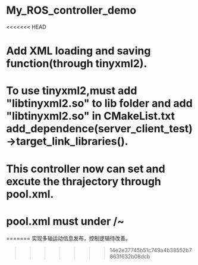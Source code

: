 # My_ROS_controller_demo
<<<<<<< HEAD
# Add XML loading and saving function(through tinyxml2).        
# To use tinyxml2,must add "libtinyxml2.so" to lib folder and add "libtinyxml2.so" in CMakeList.txt add_dependence(server_client_test)->target_link_libraries().
# This controller now can set and excute the thrajectory through pool.xml.
# pool.xml must under /~

=======
实现多轴运动信息发布，控制逻辑待改善。
>>>>>>> 14e2e37745b51c749a4b38552b7663f632b08dcb

